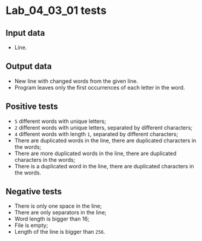 # Lab_04_03_01 tests
## Input data
- Line.
## Output data
- New line with changed words from the given line. 
- Program leaves only the first occurrences of each letter in the word.
## Positive tests
- `5` different words with unique letters;
- `2` different words with unique letters, separated by different characters;
- `4` different words with length `1`, separated by different characters;
- There are duplicated words in the line, there are duplicated characters in the words;
- There are more duplicated words in the line, there are duplicated characters in the words;
- There is a duplicated word in the line, there are duplicated characters in the words.
## Negative tests
- There is only one space in the line;
- There are only separators in the line;
- Word length is bigger than 16;
- File is empty;
- Length of the line is bigger than `256`.